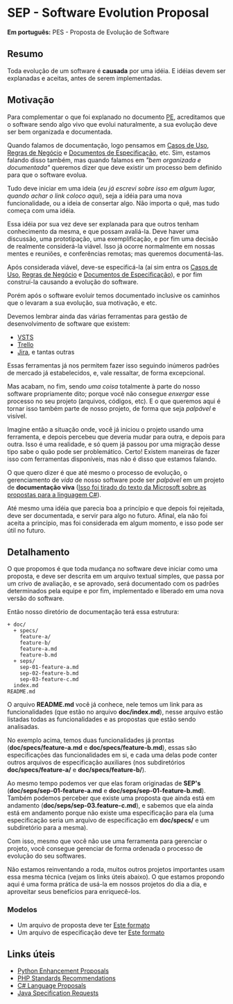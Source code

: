 SEP - Software Evolution Proposal
=================================

**Em português:** PES - Proposta de Evolução de Software

## Resumo

Toda evolução de um software é __causada__ por uma idéia. E idéias devem ser explanadas
e aceitas, antes de serem implementadas.

## Motivação

Para complementar o que foi explanado no documento [PE], acreditamos que o software
sendo algo vivo que evolui naturalmente, a sua evolução deve ser bem organizada e
documentada.

Quando falamos de documentação, logo pensamos em [Casos de Uso][UC], [Regras de Negócio][RN]
e [Documentos de Especificação][SPEC], etc. Sim, estamos falando disso também, mas quando
falamos em _"bem organizada e documentada"_ queremos dizer que deve existir um processo
bem definido para que o software evolua.

Tudo deve iniciar em uma ideia (_eu já escrevi sobre isso em algum lugar, quando achar o link
coloco aqui_), seja a idéia para uma nova funcionalidade, ou a ideia de consertar
algo. Não importa o quê, mas tudo começa com uma idéia.

Essa idéia por sua vez deve ser explanada para que outros tenham conhecimento da
mesma, e que possam avaliá-la. Deve haver uma discussão, uma prototipação, uma exemplificação,
e por fim uma decisão de realmente considerá-la viável. Isso já ocorre normalmente em nossas
mentes e reuniões, e conferências remotas; mas queremos documentá-las.

Após considerada viável, deve-se especificá-la (aí sim entra os [Casos de Uso][UC],
[Regras de Negócio][RN] e [Documentos de Especificação][SPEC]), e por fim construí-la
causando a evolução do software.

Porém após o software evoluir temos documentado inclusive os caminhos que o levaram
a sua evolução, sua motivação, e etc.

Devemos lembrar ainda das várias ferramentas para gestão de desenvolvimento de software que
existem:

* [VSTS]
* [Trello]
* [Jira], e tantas outras

Essas ferramentas já nos permitem fazer isso seguindo inúmeros padrões de mercado já estabelecidos,
e, vale ressaltar, de forma excepcional.

Mas acabam, no fim, sendo _uma coisa_ totalmente à parte do nosso software propriamente dito;
porque você não consegue _enxergar_ esse processo no seu projeto (arquivos, códigos, etc). E o que
queremos aqui é tornar isso também parte de nosso projeto, de forma que seja _palpável_ e visível.

Imagine então a situação onde, você já iniciou o projeto usando uma ferramenta, e depois percebeu
que deveria mudar para outra, e depois para outra. Isso é uma realidade, e só quem já passou
por uma migração desse tipo sabe o quão pode ser problemático. Certo! Existem maneiras de
fazer isso com ferramentas disponíveis, mas não é disso que estamos falando.

O que quero dizer é que até mesmo o processo de evolução, o gerenciamento de _vida_ de nosso
software pode ser _palpável_ em um projeto de **documentação viva** ([Isso foi tirado do texto da
Microsoft sobre as propostas para a linguagem C#][CSharpQuote]).

Até mesmo uma idéia que parecia boa a princípio e que depois foi rejeitada, deve ser documentada,
e servir para algo no futuro. Afinal, ela não foi aceita a princípio, mas foi considerada em
algum momento, e isso pode ser útil no futuro.

## Detalhamento

O que propomos é que toda mudança no software deve iniciar como uma proposta, e deve ser descrita
em um arquivo textual simples, que passa por um crivo de avaliação, e se aprovado, será documentado
com os padrões determinados pela equipe e por fim, implementado e liberado em uma nova versão do
software.

Então nosso diretório de documentação terá essa estrutura:

```
+ doc/
  + specs/
    feature-a/
    feature-b/
    feature-a.md
    feature-b.md
  + seps/
    sep-01-feature-a.md
    sep-02-feature-b.md
    sep-03-feature-c.md
  index.md
README.md      
```

O arquivo **README.md** você já conhece, nele temos um link para as funcionalidades (que estão no
arquivo **doc/index.md**), nesse arquivo estão listadas todas as funcionalidades e as propostas
que estão sendo analisadas.

No exemplo acima, temos duas funcionalidades já prontas (**doc/specs/feature-a.md** e
**doc/specs/feature-b.md**), essas são especificações das funcionalidades em si, e cada uma delas
pode conter outros arquivos de especificação auxiliares (nos subdiretórios **doc/specs/feature-a/**
e **doc/specs/feature-b/**).

Ao mesmo tempo podemos ver que elas foram originadas de **SEP's** (**doc/seps/sep-01-feature-a.md** e
**doc/seps/sep-01-feature-b.md**). Também podemos perceber que existe uma proposta que ainda está
em andamento (**doc/seps/sep-03.feature-c.md**), e sabemos que ela ainda está em andamento porque não
existe uma especificação para ela (uma especificação seria um arquivo de especificação em
**doc/specs/** e um subdiretório para a mesma).

Com isso, mesmo que você não use uma ferramenta para gerenciar o projeto, você consegue gerenciar
de forma ordenada o processo de evolução do seu softwares.

Não estamos reinventando a roda, muitos outros projetos importantes usam essa mesma técnica
(vejam os links úteis abaixo). O que estamos propondo aqui é uma forma prática de usá-la em nossos
projetos do dia a dia, e aproveitar seus benefícios para enriquecê-los.

### Modelos

* Um arquivo de proposta deve ter [Este formato][sep-template]
* Um arquivo de especificação deve ter [Este formato][sep-spec-template]

## Links úteis

* [Python Enhancement Proposals][PEP]
* [PHP Standards Recommendations][PSR]
* [C# Language Proposals][CSLP]
* [Java Specification Requests][JSR]

[PE]: PE.md
[UC]: https://pt.wikipedia.org/wiki/Caso_de_uso
[RN]: https://pt.wikipedia.org/wiki/Regras_de_neg%C3%B3cio
[SPEC]: https://pt.wikipedia.org/wiki/Engenharia_de_requisitos
[VSTS]: https://www.visualstudio.com/pt-br/team-services/
[Trello]: https://trello.com/
[Jira]: https://br.atlassian.com/software/jira
[CSharpQuote]: https://github.com/dotnet/csharplang/tree/master/proposals#c-language-proposals
[PEP]: https://www.python.org/dev/peps/
[PSR]: http://www.php-fig.org/psr/
[CSLP]: https://github.com/dotnet/csharplang/tree/master/proposals
[JSR]: https://www.jcp.org/en/jsr/all
[sep-template]: sep-template.md
[sep-spec-template]: sep-spec-template.md
